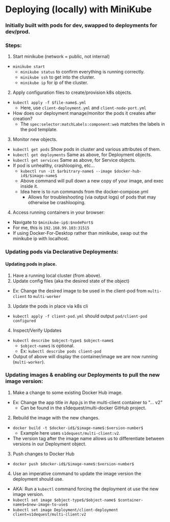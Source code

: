 # Deploying (locally) with MiniKube
### Initially built with pods for dev, swapped to deployments for dev/prod.

### Steps:
1. Start minikube (network = public, not internal)
  * `minikube start`
    * `minikube status` to confirm everything is running correctly.
    * `minikube ssh` to get into the cluster.
    * `minikube ip` for ip of the cluster.
2. Apply configuration files to create/provision k8s objects.
  * `kubectl apply -f $file-name$.yml`
    * Here, use `client-deployment.yml` and `client-node-port.yml`
  * How does our deployment manage/monitor the pods it creates after creation?
    * The `spec:selector:matchLabels:component:web` matches the labels in the pod template.
3. Monitor new objects.
  * `kubectl get pods` Show pods in cluster and various attributes of them.
  * `kubectl get deployments` Same as above, for Deployment objects.
  * `kubectl get services` Same as above, for Service objects.
  * If pod is unhealthy, crashlooping, etc...
    * `kubectl run -it $arbitrary-name$ --image $docker-hub-id$/$image-name$`
    * Above command will pull down a new copy of your image, and exec inside it.
    * Idea here is to run commands from the docker-compose.yml
      * Allows for troubleshooting (via output logs) of pods that may otherwise be crashlooping.
4. Access running containers in your browser:
  * Navigate to `$minikube-ip$:$nodePort$`
  * For me, this is `192.168.99.103:31515`
  * If using Docker-For-Desktop rather than minikube, swap out the minikube ip with localhost.

### Updating pods via Declarative Deployments:
#### Updating pods in place.
1. Have a running local cluster (from above).
2. Update config files (aka the desired state of the object)
  * Ex: Change the desired image to be used in the client-pod from `multi-client` to `multi-worker`
3. Update the pods in place via k8s cli
  * `kubectl apply -f client-pod.yml` should output `pod/client-pod configured`
4. Inspect/Verify Updates
  * `kubectl describe $object-type$ $object-name$`
    * `$object-name$` is optional.
    * Ex: `kubectl describe pods client-pod`
  * Output of above will display the container/image we are now running (`multi-worker`).

### Updating images & enabling our Deployments to pull the new image version:
1. Make a change to some existing Docker Hub image.
  * Ex: Change the app title in App.js in the multi-client container to "... v2"
    * Can be found in the s1dequest/multi-docker GitHub project.
2. Rebuild the image with the new changes.
  * `docker build -t $docker-id$/$image-name$:$version-number$`
    * Example here uses `s1dequest/multi-client:v2`.
  * The version tag after the image name allows us to differentiate between versions in our Deployment object.
3. Push changes to Docker Hub
  * `docker push $docker-id$/$image-name$:$version-number$`
4. Use an imperative command to update the image version the deployment should use.
  * AKA: Run a `kubectl` command forcing the deployment ot use the new image version.
  * `kubectl set image $object-type$/$object-name$ $container-name$=$new-image-to-use$`
  * `kubectl set image Deployment/client-deployment client=s1dequest/multi-client:v2`

